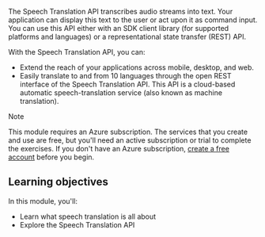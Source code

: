 The Speech Translation API transcribes audio streams into text. Your application can display this text to the user or act upon it as command input. You can use this API either with an SDK client library (for supported platforms and languages) or a representational state transfer (REST) API. 

With the Speech Translation API, you can:

- Extend the reach of your applications across mobile, desktop, and web.
- Easily translate to and from 10 languages through the open REST interface of the Speech Translation API. This API is a cloud-based automatic speech-translation service (also known as machine translation).

> [!NOTE]
> This module requires an Azure subscription. The services that you create and use are free, but you'll need an active subscription or trial to complete the exercises. If you don't have an Azure subscription, [create a free account](https://azure.microsoft.com/free/) before you begin.

## Learning objectives

In this module, you'll:

- Learn what speech translation is all about
- Explore the Speech Translation API